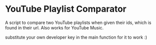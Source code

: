 # YouTube Playlist Comparator

A script to compare two YouTube playlists when given their ids, which is found in their url.
Also works for YouTube Music.

substitute your own developer key in the main function for it to work :)
